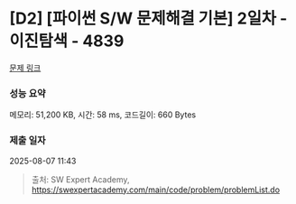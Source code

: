 # [D2] [파이썬 S/W 문제해결 기본] 2일차 - 이진탐색 - 4839 

[문제 링크](https://swexpertacademy.com/main/code/problem/problemDetail.do?contestProbId=AWTLcyA6qAMDFAVT) 

### 성능 요약

메모리: 51,200 KB, 시간: 58 ms, 코드길이: 660 Bytes

### 제출 일자

2025-08-07 11:43



> 출처: SW Expert Academy, https://swexpertacademy.com/main/code/problem/problemList.do